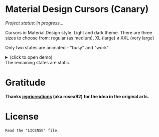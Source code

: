 # Material Design Cursors (Canary)

_Project status: In progress..._

Cursors in Material Design style. Light and dark theme. There are three sizes to choose from: regular (as medium), XL (large) и XXL (very large)

Only two states are animated - "busy" and "work".
<details><summary>(click to open demo)</summary>
  <img id="example_anims" src="README_example_anims.gif" alt="Example anims" />

**This is just a preview. Looks better in practice.
</details>
The remaining states are static.

# Gratitude

**Thanks [**jepricreations**](https://www.deviantart.com/jepricreations) (aka **rosea92**) for the idea in the original arts.**

# License
```
Read the "LICENSE" file.
```
